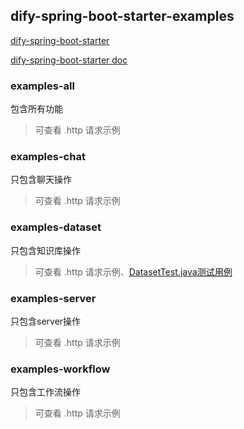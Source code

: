 ## dify-spring-boot-starter-examples

[dify-spring-boot-starter](https://github.com/guoshiqiufeng/dify-spring-boot-starter)

[dify-spring-boot-starter doc](https://guoshiqiufeng.github.io/dify-spring-boot-starter/en/)

### examples-all

包含所有功能
> 可查看 .http 请求示例

### examples-chat

只包含聊天操作
> 可查看 .http 请求示例

### examples-dataset

只包含知识库操作
> 可查看 .http 请求示例、[DatasetTest.java测试用例](examples-dataset/src/test/java/io/github/guoshiqiufeng/dify/examples/dataset/DatasetTest.java)

### examples-server

只包含server操作
> 可查看 .http 请求示例

### examples-workflow

只包含工作流操作
> 可查看 .http 请求示例
